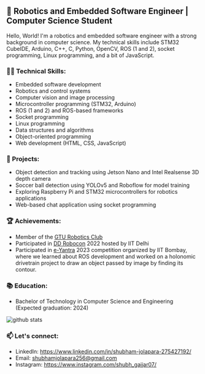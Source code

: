 ## 🤖 Robotics and Embedded Software Engineer | Computer Science Student ##

Hello, World! I'm a robotics and embedded software engineer with a strong background in computer science. My technical skills include STM32 CubeIDE, Arduino, C++, C, Python, OpenCV, ROS (1 and 2), socket programming, Linux programming, and a bit of JavaScript.

### 👨‍💻 Technical Skills:

- Embedded software development
- Robotics and control systems
- Computer vision and image processing
- Microcontroller programming (STM32, Arduino)
- ROS (1 and 2) and ROS-based frameworks
- Socket programming
- Linux programming
- Data structures and algorithms
- Object-oriented programming
- Web development (HTML, CSS, JavaScript)

### 🔭 Projects:

- Object detection and tracking using Jetson Nano and Intel Realsense 3D depth camera
- Soccer ball detection using YOLOv5 and Roboflow for model training
- Exploring Raspberry Pi and STM32 microcontrollers for robotics applications
- Web-based chat application using socket programming

### 🏆 Achievements:

- Member of the [GTU Robotics Club](https://www.gturoboticsclub.in/)
- Participated in [DD Robocon](http://www.ddrobocon.in/) 2022 hosted by IIT Delhi
- Participated in [e-Yantra](https://eyic.e-yantra.org/) 2023 competition organized by IIT Bombay, where we learned about ROS development and worked on a holonomic drivetrain project to draw an object passed by image by finding its contour.

### 📚 Education:

- Bachelor of Technology in Computer Science and Engineering (Expected graduation: 2024)

<img src="https://github-readme-stats.vercel.app/api?username=Shubham07-bit&&show_icons=true&title_color=ffffff&icon_color=bb2acf&text_color=daf7dc&bg_color=151515" alt="github stats">

### 📫 Let's connect:

- LinkedIn: https://www.linkedin.com/in/shubham-jolapara-275427192/
- Email: shubhamjolapara256@gmail.com
- Instagram: https://www.instagram.com/shubh_gajjar07/
